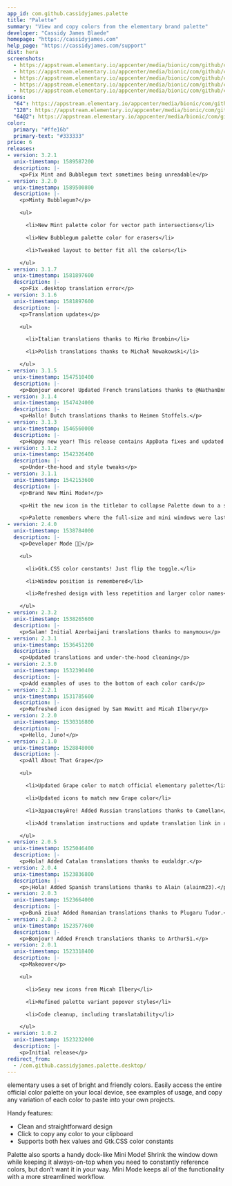 ```yaml
---
app_id: com.github.cassidyjames.palette
title: "Palette"
summary: "View and copy colors from the elementary brand palette"
developer: "Cassidy James Blaede"
homepage: "https://cassidyjames.com"
help_page: "https://cassidyjames.com/support"
dist: hera
screenshots:
  - https://appstream.elementary.io/appcenter/media/bionic/com/github/cassidyjames.palette/315388F0B695CB22DED9D787E42F4F81/screenshots/image-1_orig.png
  - https://appstream.elementary.io/appcenter/media/bionic/com/github/cassidyjames.palette/315388F0B695CB22DED9D787E42F4F81/screenshots/image-2_orig.png
  - https://appstream.elementary.io/appcenter/media/bionic/com/github/cassidyjames.palette/315388F0B695CB22DED9D787E42F4F81/screenshots/image-3_orig.png
  - https://appstream.elementary.io/appcenter/media/bionic/com/github/cassidyjames.palette/315388F0B695CB22DED9D787E42F4F81/screenshots/image-4_orig.png
  - https://appstream.elementary.io/appcenter/media/bionic/com/github/cassidyjames.palette/315388F0B695CB22DED9D787E42F4F81/screenshots/image-5_orig.png
icons:
  "64": https://appstream.elementary.io/appcenter/media/bionic/com/github/cassidyjames.palette/315388F0B695CB22DED9D787E42F4F81/icons/64x64/com.github.cassidyjames.palette_com.github.cassidyjames.palette.png
  "128": https://appstream.elementary.io/appcenter/media/bionic/com/github/cassidyjames.palette/315388F0B695CB22DED9D787E42F4F81/icons/128x128/com.github.cassidyjames.palette_com.github.cassidyjames.palette.png
  "64@2": https://appstream.elementary.io/appcenter/media/bionic/com/github/cassidyjames.palette/315388F0B695CB22DED9D787E42F4F81/icons/64x64@2/com.github.cassidyjames.palette_com.github.cassidyjames.palette.png
color:
  primary: "#ffe16b"
  primary-text: "#333333"
price: 6
releases:
- version: 3.2.1
  unix-timestamp: 1589587200
  description: |-
    <p>Fix Mint and Bubblegum text sometimes being unreadable</p>
- version: 3.2.0
  unix-timestamp: 1589500800
  description: |-
    <p>Minty Bubblegum?</p>

    <ul>

      <li>New Mint palette color for vector path intersections</li>

      <li>New Bubblegum palette color for erasers</li>

      <li>Tweaked layout to better fit all the colors</li>

    </ul>
- version: 3.1.7
  unix-timestamp: 1581897600
  description: |-
    <p>Fix .desktop translation error</p>
- version: 3.1.6
  unix-timestamp: 1581897600
  description: |-
    <p>Translation updates</p>

    <ul>

      <li>Italian translations thanks to Mirko Brombin</li>

      <li>Polish translations thanks to Michał Nowakowski</li>

    </ul>
- version: 3.1.5
  unix-timestamp: 1547510400
  description: |-
    <p>Bonjour encore! Updated French translations thanks to @NathanBnm.</p>
- version: 3.1.4
  unix-timestamp: 1547424000
  description: |-
    <p>Hallo! Dutch translations thanks to Heimen Stoffels.</p>
- version: 3.1.3
  unix-timestamp: 1546560000
  description: |-
    <p>Happy new year! This release contains AppData fixes and updated Spanish translations.</p>
- version: 3.1.2
  unix-timestamp: 1542326400
  description: |-
    <p>Under-the-hood and style tweaks</p>
- version: 3.1.1
  unix-timestamp: 1542153600
  description: |-
    <p>Brand New Mini Mode!</p>

    <p>Hit the new icon in the titlebar to collapse Palette down to a small docked always-on-top window, perfect for keeping it around as part of your workflow. All of the same functionality is available, just more out of the way.</p>

    <p>Palette remembers where the full-size and mini windows were last open, so drag the mini window to whichever side of the display works best for you.</p>
- version: 2.4.0
  unix-timestamp: 1538784000
  description: |-
    <p>Developer Mode 👩‍💻</p>

    <ul>

      <li>Gtk.CSS color constants! Just flip the toggle.</li>

      <li>Window position is remembered</li>

      <li>Refreshed design with less repetition and larger color names</li>

    </ul>
- version: 2.3.2
  unix-timestamp: 1538265600
  description: |-
    <p>Salam! Initial Azerbaijani translations thanks to manymous</p>
- version: 2.3.1
  unix-timestamp: 1536451200
  description: |-
    <p>Updated translations and under-the-hood cleaning</p>
- version: 2.3.0
  unix-timestamp: 1532390400
  description: |-
    <p>Add examples of uses to the bottom of each color card</p>
- version: 2.2.1
  unix-timestamp: 1531785600
  description: |-
    <p>Refreshed icon designed by Sam Hewitt and Micah Ilbery</p>
- version: 2.2.0
  unix-timestamp: 1530316800
  description: |-
    <p>Hello, Juno!</p>
- version: 2.1.0
  unix-timestamp: 1528848000
  description: |-
    <p>All About That Grape</p>

    <ul>

      <li>Updated Grape color to match official elementary palette</li>

      <li>Updated icons to match new Grape color</li>

      <li>Здравствуйте! Added Russian translations thanks to Camellan</li>

      <li>Add translation instructions and update translation link in app data</li>

    </ul>
- version: 2.0.5
  unix-timestamp: 1525046400
  description: |-
    <p>Hola! Added Catalan translations thanks to eudaldgr.</p>
- version: 2.0.4
  unix-timestamp: 1523836800
  description: |-
    <p>¡Hola! Added Spanish translations thanks to Alain (alainm23).</p>
- version: 2.0.3
  unix-timestamp: 1523664000
  description: |-
    <p>Bună ziua! Added Romanian translations thanks to Plugaru Tudor.</p>
- version: 2.0.2
  unix-timestamp: 1523577600
  description: |-
    <p>Bonjour! Added French translations thanks to ArthurS1.</p>
- version: 2.0.1
  unix-timestamp: 1523318400
  description: |-
    <p>Makeover</p>

    <ul>

      <li>Sexy new icons from Micah Ilbery</li>

      <li>Refined palette variant popover styles</li>

      <li>Code cleanup, including translatability</li>

    </ul>
- version: 1.0.2
  unix-timestamp: 1523232000
  description: |-
    <p>Initial release</p>
redirect_from:
  - /com.github.cassidyjames.palette.desktop/
---
```


<p>elementary uses a set of bright and friendly colors. Easily access the entire official color palette on your local device, see examples of usage, and copy any variation of each color to paste into your own projects.</p>
<p>Handy features:</p>
<ul>
  <li>Clean and straightforward design</li>
  <li>Click to copy any color to your clipboard</li>
  <li>Supports both hex values and Gtk.CSS color constants</li>
</ul>
<p>Palette also sports a handy dock-like Mini Mode! Shrink the window down while keeping it always-on-top when you need to constantly reference colors, but don’t want it in your way. Mini Mode keeps all of the functionality with a more streamlined workflow.</p>